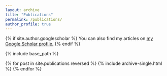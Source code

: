 ```yaml
---
layout: archive
title: "Publications"
permalink: /publications/
author_profile: true
---
```


{% if site.author.googlescholar %}
  You can also find my articles on <u><a href="{{ site.author.googlescholar }}">my Google Scholar profile</a>.</u>
{% endif %}

{% include base_path %}

{% for post in site.publications reversed %}
  {% include archive-single.html %}
{% endfor %}